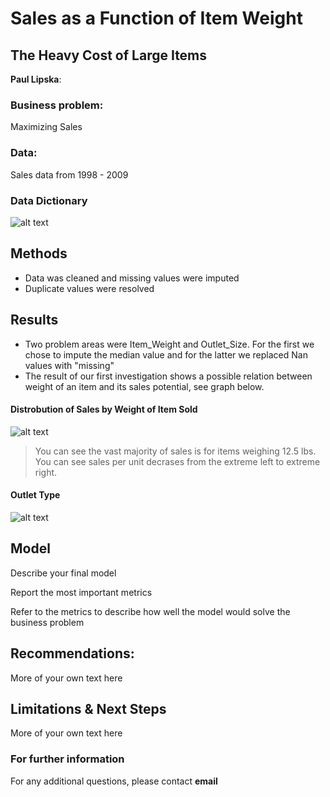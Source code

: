 # Sales as a Function of Item Weight
## The Heavy Cost of Large Items 

**Paul Lipska**: 

### Business problem:

Maximizing Sales

### Data:
Sales data from 1998 - 2009

### Data Dictionary

![alt text](https://github.com/PaulLipska/Food-Sales-Predictions/blob/main/Data_Dictionary.PNG)

## Methods
- Data was cleaned and missing values were imputed
- Duplicate values were resolved 

## Results
- Two problem areas were Item_Weight and Outlet_Size.  For the first we chose to impute the median value and for the latter we replaced Nan values with "missing"
- The result of our first investigation shows a possible relation between weight of an item and its sales potential, see graph below.

#### Distrobution of Sales by Weight of Item Sold
![alt text](https://github.com/PaulLipska/Food-Sales-Predictions/blob/main/Hist_wt.png)

> You can see the vast majority of sales is for items weighing 12.5 lbs.  You can see sales per unit decrases from the extreme left to extreme right.

#### Outlet Type
![alt text](https://github.com/PaulLipska/Food-Sales-Predictions/blob/main/sales_type.png)
## Model

Describe your final model

Report the most important metrics

Refer to the metrics to describe how well the model would solve the business problem

## Recommendations:

More of your own text here


## Limitations & Next Steps

More of your own text here


### For further information


For any additional questions, please contact **email**

